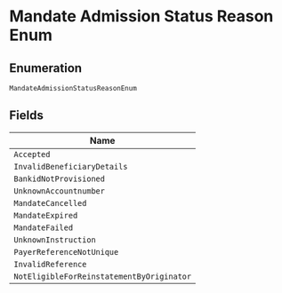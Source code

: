 
# Mandate Admission Status Reason Enum

## Enumeration

`MandateAdmissionStatusReasonEnum`

## Fields

| Name |
|  --- |
| `Accepted` |
| `InvalidBeneficiaryDetails` |
| `BankidNotProvisioned` |
| `UnknownAccountnumber` |
| `MandateCancelled` |
| `MandateExpired` |
| `MandateFailed` |
| `UnknownInstruction` |
| `PayerReferenceNotUnique` |
| `InvalidReference` |
| `NotEligibleForReinstatementByOriginator` |


